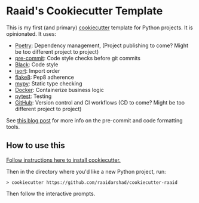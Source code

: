 # Raaid's Cookiecutter Template

This is my first (and primary) [cookiecutter](https://cookiecutter.readthedocs.io/en/stable/) template for Python projects. It is opinionated. It uses:
- [Poetry](https://python-poetry.org/): Dependency management, (Project publishing to come? Might be too different project to project)
- [pre-commit](https://pre-commit.com/): Code style checks before git commits
- [Black](https://black.readthedocs.io/en/stable/): Code style
- [isort](https://pycqa.github.io/isort/): Import order
- [flake8](https://flake8.pycqa.org/en/latest/): Pep8 adherence
- [mypy](https://mypy.readthedocs.io/en/stable/): Static type checking
- [Docker](https://www.docker.com/): Containerize business logic
- [pytest](https://docs.pytest.org/en/7.2.x/): Testing
- [GitHub](https://github.com/): Version control and CI workflows (CD to come? Might be too different project to project)

See [this blog post](https://www.raaid.xyz/posts/tech/learning2) for more info on the pre-commit and code formatting tools.

## How to use this

[Follow instructions here to install cookiecutter.](https://cookiecutter.readthedocs.io/en/stable/installation.html#install-cookiecutter)

Then in the directory where you'd like a new Python project, run:

`> cookiecutter https://github.com/raaidarshad/cookiecutter-raaid`

Then follow the interactive prompts.